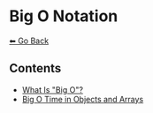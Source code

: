 # Big O Notation
[⬅ Go Back](/README.md)

## Contents
- [What Is "Big O"?](/big-o/bigo-intro.md)
- [Big O Time in Objects and Arrays](/big-o/bigo-time.md)